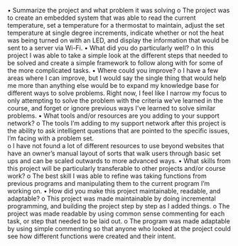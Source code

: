 •	Summarize the project and what problem it was solving
o	The project was to create an embedded system that was able to read the current temperature, set a temperature for a thermostat to maintain, adjust the set temperature at single degree increments, indicate whether or not the heat was being turned on with an LED, and display the information that would be sent to a server via Wi-Fi.
•	What did you do particularly well?
o	In this project I was able to take a simple look at the different steps that needed to be solved and create a simple framework to follow along with for some of the more complicated tasks.
•	Where could you improve?
o	I have a few areas where I can improve, but I would say the single thing that would help me more than anything else would be to expand my knowledge base for different ways to solve problems.  Right now, I feel like I narrow my focus to only attempting to solve the problem with the criteria we’ve learned in the course, and forget or ignore previous ways I’ve learned to solve similar problems.
•	What tools and/or resources are you adding to your support network?
o	The tools I’m adding to my support network after this project is the ability to ask intelligent questions that are pointed to the specific issues, I’m facing with a problem set.  
o	I have not found a lot of different resources to use beyond websites that have an owner’s manual layout of sorts that walk users through basic set ups and can be scaled outwards to more advanced ways.
•	What skills from this project will be particularly transferable to other projects and/or course work?
o	The best skill I was able to refine was taking functions from previous programs and manipulating them to the current program I’m working on.
•	How did you make this project maintainable, readable, and adaptable?
o	This project was made maintainable by doing incremental programming, and building the project step by step as I added things.
o	The project was made readable by using common sense commenting for each task, or step that needed to be laid out.
o	The program was made adaptable by using simple commenting so that anyone who looked at the project could see how different functions were created and their intent.

